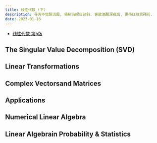 ```yaml
---
title: 线性代数 (下)
description: 寻芳不觉醉流霞, 倚树沉眠日已斜. 客散酒醒深夜后, 更持红烛赏残花.
date: 2023-01-16
---
```


- [线性代数 第5版](https://book.douban.com/subject/34820335/)

## The Singular Value Decomposition (SVD)

## Linear Transformations

## Complex Vectorsand Matrices

## Applications

## Numerical Linear Algebra

## Linear Algebrain Probability & Statistics

